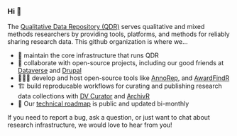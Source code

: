 ### Hi 👋
The [Qualitative Data Repository (QDR)](https://qdr.syr.edu/) serves qualitative and mixed methods researchers by providing tools, platforms, and methods for reliably sharing research data. This github organization is where we...

- 💾 maintain the core infrastructure that runs QDR
- 🤝 collaborate with open-source projects, including our good friends at [Dataverse](https://dataverse.org/) and [Drupal](https://www.drupal.org/)
- 👨🏻‍🍳 develop and host open-source tools like [AnnoRep](https://github.com/QualitativeDataRepository/AnnoREP-Frontend), and [AwardFindR](https://docs.ropensci.org/awardFindR/) 
- 🏗 build reproducable workflows for curating and publishing research data collections with [DV Curator](https://github.com/QualitativeDataRepository/dvcurator) and [ArchivR](https://github.com/QualitativeDataRepository/archivr)
- 📍 Our [technical roadmap](https://github.com/orgs/QualitativeDataRepository/projects/1) is public and updated bi-monthly

If you need to report a bug, ask a question, or just want to chat about research infrastructure, we would love to hear from you! 
